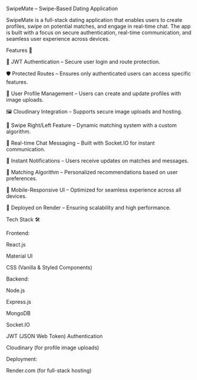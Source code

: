 SwipeMate – Swipe-Based Dating Application

SwipeMate is a full-stack dating application that enables users to create profiles, swipe on potential matches, and engage in real-time chat. The app is built with a focus on secure authentication, real-time communication, and seamless user experience across devices.

Features 🚀

🔐 JWT Authentication – Secure user login and route protection.

🛡️ Protected Routes – Ensures only authenticated users can access specific features.

👤 User Profile Management – Users can create and update profiles with image uploads.

🖼️ Cloudinary Integration – Supports secure image uploads and hosting.

🔄 Swipe Right/Left Feature – Dynamic matching system with a custom algorithm.

💬 Real-time Chat Messaging – Built with Socket.IO for instant communication.

🔔 Instant Notifications – Users receive updates on matches and messages.

🤝 Matching Algorithm – Personalized recommendations based on user preferences.

📱 Mobile-Responsive UI – Optimized for seamless experience across all devices.

🚀 Deployed on Render – Ensuring scalability and high performance.

Tech Stack 🛠️

Frontend:

React.js

Material UI

CSS (Vanilla & Styled Components)

Backend:

Node.js

Express.js

MongoDB

Socket.IO

JWT (JSON Web Token) Authentication

Cloudinary (for profile image uploads)

Deployment:

Render.com (for full-stack hosting)
